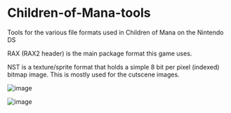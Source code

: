# Children-of-Mana-tools
Tools for the various file formats used in Children of Mana on the Nintendo DS

RAX (RAX2 header) is the main package format this game uses.

NST is a texture/sprite format that holds a simple 8 bit per pixel (indexed) bitmap image. This is mostly used for the cutscene images.

![image](https://github.com/user-attachments/assets/1497f661-cc15-4357-8d83-2f9b6c799282)

![image](https://github.com/user-attachments/assets/9f97691a-58bd-4c3b-b30d-808317d0aa93)
